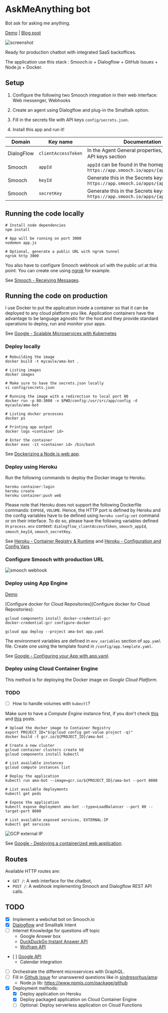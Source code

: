 # AskMeAnything bot
Bot ask for asking me anything.

[Demo](https://mycaule-ama-bot.herokuapp.com/) | [Blog post](https://mycaule.github.io/2017/10/24/chatbot/)

![screenshot](images/screenshot.png)

Ready for production chatbot with integrated SaaS backoffices.

The application use this stack : Smooch.io + Dialogflow + GitHub Issues + Node.js + Docker.

## Setup

1. Configure the following two Smooch integration in their web interface: Web messenger, Webhooks

2. Create an agent using Dialogflow and plug-in the Smalltalk option.

3. Fill in the secrets file with API keys `config/secrets.json`.

4. Install this app and run it!

| Domain     | Key name             | Documentation                                                                              |
|------------|----------------------|--------------------------------------------------------------------------------------------|
| DialogFlow | `clientAccessToken`  | In the Agent General properties, refer to the API keys section                             |
| Smooch     | `appId`              | `appId` can be found in the homepage `https://app.smooch.io/apps/{appId}`                  |
| Smooch     | `keyId`              | Generate this in the Secrets keys section of `https://app.smooch.io/apps/{appId}/settings` |
| Smooch     | `secretKey`          | Generate this in the Secrets keys section of `https://app.smooch.io/apps/{appId}/settings` |

## Running the code locally

```
# Install node dependencies
npm install

# App will be running on port 3000
nodemon app.js

# Optional, generate a public URL with ngrok tunnel
ngrok http 3000
```

You also have to configure Smooch webhook url with the public url at this point. You can create one using [ngrok](https://ngrok.com) for example.

See [Smooch - Receiving Messages](https://docs.smooch.io/guide/receiving-messages/).

## Running the code on production

I use Docker to put the application inside a container so that it can be deployed to any cloud platform you like. Application containers have the advantage to be language agnostic for the host and they provide standard operations to deploy, run and monitor your apps.

See [Google - Scalable Microservices with Kubernetes](https://www.udacity.com/course/scalable-microservices-with-kubernetes--ud615)

### Deploy locally

```
# Rebuilding the image
docker build -t mycaule/ama-bot .
```

```
# Listing images
docker images

# Make sure to have the secrets.json locally
vi config/secrets.json

# Running the image with a redirection to local port 80
docker run -p 80:3000 -v $PWD/config:/usr/src/app/config -d mycaule/ama-bot

# Listing docker processes
docker ps

# Printing app output
docker logs <container id>

# Enter the container
docker exec -it <container id> /bin/bash
```

See [Dockerizing a Node.js web app](https://nodejs.org/en/docs/guides/nodejs-docker-webapp/).

### Deploy using Heroku

Run the following commands to deploy the Docker image to Heroku.

```
heroku container:login
heroku create
heroku container:push web
```

Please note that Heroku does not support the following Dockerfile commands: `EXPOSE`, `VOLUME`. Hence, the HTTP port is defined by Heroku and the config variables have to be defined using `heroku config:set` command or on their interface.
To do so, please have the following variables defined in `process.env` context: `dialogflow_clientAccessToken`, `smooch_appId`, `smooch_keyId`, `smooch_secretKey`.

See [Heroku - Container Registry & Runtime](https://devcenter.heroku.com/articles/container-registry-and-runtime) and [Heroku - Configuration and Config Vars](https://devcenter.heroku.com/articles/config-vars)

### Configure Smooch with production URL

![smooch webhook](images/smooch-webhook.png)

### Deploy using App Engine

[Demo](https://askmeanything-f8d1c.appspot.com)

[Configure docker for Cloud Repositories](Configure docker for Cloud Repositories):
```
gcloud components install docker-credential-gcr
docker-credential-gcr configure-docker
```

```
gcloud app deploy --project ama-bot app.yaml
```

The environment variables are defined in `env_variables` section of `app.yaml` file.
Create one using the template found in `/config/app.template.yaml`.

See [Google - Configuring your App with app.yaml](https://cloud.google.com/appengine/docs/flexible/custom-runtimes/configuring-your-app-with-app-yaml).

### Deploy using Cloud Container Engine

This method is for deploying the Docker image on *Google Cloud Platform*.

### TODO
- [ ] How to handle volumes with `kubectl`?

Make sure to have a *Compute Engine* instance first, if you don't check [this](http://mycaule.github.io/2017/10/19/scalable-microservices-lesson2/) and [this](http://mycaule.github.io/2017/10/20/scalable-microservices-lesson3/) posts.

```
# Upload the docker image to Container Registry
export PROJECT_ID="$(gcloud config get-value project -q)"
docker build -t gcr.io/${PROJECT_ID}/ama-bot .

# Create a new cluster
gcloud container clusters create k0
gcloud components install kubectl

# List available instances
gcloud compute instances list

# Deploy the application
kubectl run ama-bot --image=gcr.io/${PROJECT_ID}/ama-bot --port 8080

# List available deployments
kubectl get pods

# Expose the application
kubectl expose deployment ama-bot --type=LoadBalancer --port 80 --target-port 8080

# List available exposed services, EXTERNAL-IP
kubectl get services
```

![GCP external IP](images/gcp-external-ip.png)

See [Google - Deploying a containerized web application](https://cloud.google.com/container-engine/docs/tutorials/hello-app).

## Routes

Available HTTP routes are:
- `GET /`: A web interface for the chatbot,
- `POST /`: A webhook implementing Smooch and Dialogflow REST API calls.

## TODO
- [x] Implement a webchat bot on Smooch.io
- [x] [Dialogflow](https://dialogflow.com) and Smalltalk Intent
- [ ] Internet Knowledge for questions off topic
  - Google Answer box
  - [DuckDuckGo Instant Answer API](https://duckduckgo.com/api)
  - [Wolfram API](https://products.wolframalpha.com/api/)
- [ ] [Google API](https://www.npmjs.com/package/googleapis)
  - Calendar integration
- [ ] Orchestrate the different microservices with GraphQL.
- [ ] Fill in [Github Issue](https://developer.github.com/v3/issues/) for unanswered questions like in [sindresorhus/ama](https://github.com/sindresorhus/ama):
   - Node.js lib: https://www.npmjs.com/package/github
- [x] Deployment methods:
  - [x] Deploy application on Heroku
  - [x] Deploy packaged application on Cloud Container Engine
  - [ ] Optional: Deploy serverless application on Cloud Functions
